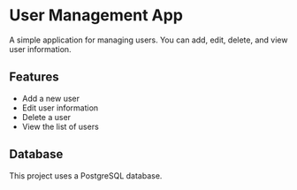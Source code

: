 # User Management App

A simple application for managing users. You can add, edit, delete, and view user information.

## Features
- Add a new user
- Edit user information
- Delete a user
- View the list of users

## Database
This project uses a PostgreSQL database.
